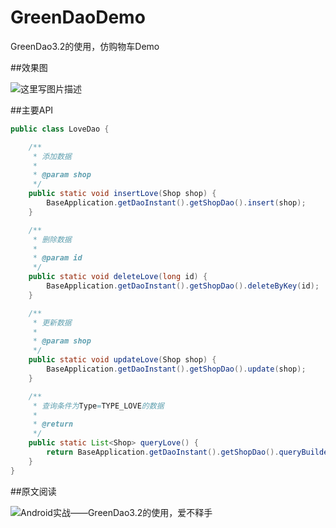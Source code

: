 # GreenDaoDemo
GreenDao3.2的使用，仿购物车Demo

##效果图

![这里写图片描述](http://img.blog.csdn.net/20170124233534984?watermark/2/text/aHR0cDovL2Jsb2cuY3Nkbi5uZXQvcXFfMzAzNzk2ODk=/font/5a6L5L2T/fontsize/400/fill/I0JBQkFCMA==/dissolve/70/gravity/SouthEast)

##主要API

```java
public class LoveDao {

    /**
     * 添加数据
     *
     * @param shop
     */
    public static void insertLove(Shop shop) {
        BaseApplication.getDaoInstant().getShopDao().insert(shop);
    }

    /**
     * 删除数据
     *
     * @param id
     */
    public static void deleteLove(long id) {
        BaseApplication.getDaoInstant().getShopDao().deleteByKey(id);
    }

    /**
     * 更新数据
     *
     * @param shop
     */
    public static void updateLove(Shop shop) {
        BaseApplication.getDaoInstant().getShopDao().update(shop);
    }

    /**
     * 查询条件为Type=TYPE_LOVE的数据
     *
     * @return
     */
    public static List<Shop> queryLove() {
        return BaseApplication.getDaoInstant().getShopDao().queryBuilder().where(ShopDao.Properties.Type.eq(Shop.TYPE_LOVE)).list();
    }
}
```
##原文阅读

![Android实战——GreenDao3.2的使用，爱不释手](http://blog.csdn.net/qq_30379689/article/details/54410838)
